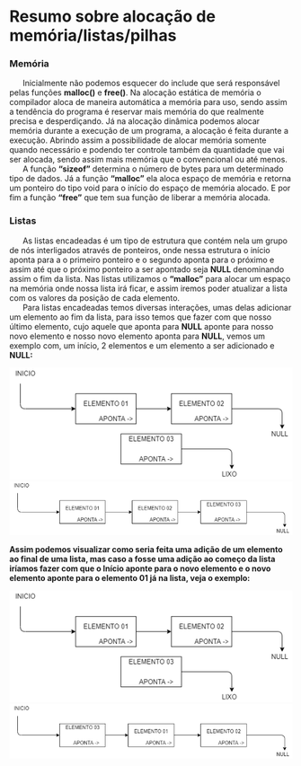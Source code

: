 # Resumo sobre alocação de memória/listas/pilhas

### Memória
<p>
&nbsp &nbsp &nbsp Inicialmente não podemos esquecer do include <strong><stdlib.h></strong> que será responsável pelas funções <strong>malloc()</strong> e <strong>free()</strong>. Na alocação estática de memória o compilador aloca de maneira automática a memória para uso, sendo assim a tendência do programa é reservar mais memória do que realmente precisa e desperdiçando.  Já na alocação dinâmica podemos alocar memória durante a execução de um programa, a alocação é feita durante a execução. Abrindo assim a possibilidade de alocar memória somente quando necessário e podendo ter controle também da quantidade que vai ser alocada, sendo assim mais memória que o convencional ou até menos.
<br>
&nbsp &nbsp &nbsp A função <strong>“sizeof”</strong> determina o número de bytes para um determinado tipo de dados. Já a função <strong>“malloc”</strong> ela aloca espaço de memória e retorna um ponteiro do tipo void para o início do espaço de memória alocado. E por fim a função <strong>“free”</strong> que tem sua função de liberar a memória alocada.
</p>

### Listas

<p>
&nbsp &nbsp &nbsp As listas encadeadas é um tipo de estrutura que contém nela um grupo de nós interligados através de ponteiros, onde nessa estrutura o início aponta para a o primeiro ponteiro e o segundo aponta para o próximo e assim até que o próximo ponteiro a ser apontado seja <strong>NULL</strong> denominando assim o fim da lista. Nas listas utilizamos o <strong>“malloc”</strong> para alocar um espaço na memória onde nossa lista irá ficar, e assim iremos poder atualizar a lista com os valores da posição de cada elemento.
<br>
&nbsp &nbsp &nbsp Para listas encadeadas temos diversas interações, umas delas adicionar um elemento ao fim da lista, para isso temos que fazer com que nosso último elemento, cujo aquele que aponta para <strong>NULL</strong> aponte para nosso novo elemento e nosso novo elemento aponta para <strong>NULL</strong>, vemos um exemplo com, um início, 2 elementos e um elemento a ser adicionado e <strong>NULL<strong/>:
</p>

![](ex01.png)
![](ex02.png)

<p>
 Assim podemos visualizar como seria feita uma adição de um elemento ao final de uma lista, mas caso a fosse uma adição ao começo da lista iríamos fazer com que o Início aponte para o novo elemento e o novo elemento aponte para o elemento 01 já na lista, veja o exemplo:
</p>

![](ex03.png)
![](ex04.png)
